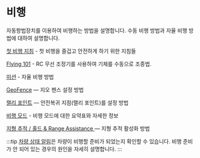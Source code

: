 # 비행

자동항법장치를 이용하여 비행하는 방법을 설명합니다. 수동 비행 방법과 자율 비행 방법에 대하여 설명합니다.

[첫 비행 지침](../flying/first_flight_guidelines.md) - 첫 비행을 즐겁고 안전하게 하기 위한 지침들

[Flying 101](../flying/basic_flying.md) - RC 무선 조정기를 사용하여 기체를 수동으로 조종법.

[미션](../flying/missions.md) - 자율 비행 방법

[GeoFence](../flying/geofence.md) — 지오 펜스 설정 방법

[랠리 포인트](../flying/plan_safety_points.md) — 안전복귀 지점(랠리 포인트)를 설정 방법

[비행 모드](../flight_modes/README.md) - 비행 모드에 대한 요약표와 자세한 정보

[지형 추적 / 홀드 & Range Assistance ](../flying/terrain_following_holding.md) — 지형 추적 활성화 방법

:::tip
[차량 상태 알림](../getting_started/vehicle_status.md)은 차량이 비행할 준비가 되었는지 확인할 수 있습니다. 비행 준비가 안 되어 있는 경우의 원인을 자세히 설명합니다.
:::